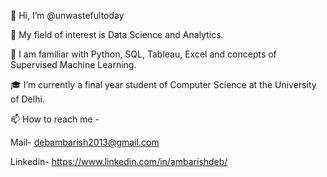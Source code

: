 👋 Hi, I’m @unwastefultoday

 👀 My field of interest is Data Science and Analytics.

🔭 I am familiar with Python, SQL, Tableau, Excel and concepts of Supervised Machine Learning.

🎓  I’m currently a final year student of Computer Science at the University of Delhi.

📫 How to reach me -

Mail- debambarish2013@gmail.com

Linkedin- https://www.linkedin.com/in/ambarishdeb/

<!---
unwastefultoday/unwastefultoday is a ✨ special ✨ repository because its `README.md` (this file) appears on your GitHub profile.
You can click the Preview link to take a look at your changes.
--->
